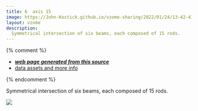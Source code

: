 ```yaml
---
title: 6  axis 15
image: https://John-Kostick.github.io/vzome-sharing/2022/01/24/13-42-41-6- axis-15/6- axis-15.png
layout: vzome
description:
  Symmetrical intersection of six beams, each composed of 15 rods. 
---
```


{% comment %}
 - [***web page generated from this source***][post]
 - [data assets and more info][github]

[post]: <https://John-Kostick.github.io/vzome-sharing/2022/01/24/6- axis-15-13-42-41.html>
[github]: <https://github.com/John-Kostick/vzome-sharing/tree/main/2022/01/24/13-42-41-6- axis-15/>
{% endcomment %}

  Symmetrical intersection of six beams, each composed of 15 rods. 

<vzome-viewer style="width: 100%; height: 100vh;"
       src="https://John-Kostick.github.io/vzome-sharing/2022/01/24/13-42-41-6- axis-15/6- axis-15.vZome" >
  <img src="https://John-Kostick.github.io/vzome-sharing/2022/01/24/13-42-41-6- axis-15/6- axis-15.png" />
</vzome-viewer>

